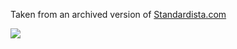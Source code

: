 Taken from an archived version of [Standardista.com](https://web.archive.org/web/20230114234027/http://www.standardista.com/css3/css-specificity/)

![](specificityimg.png)